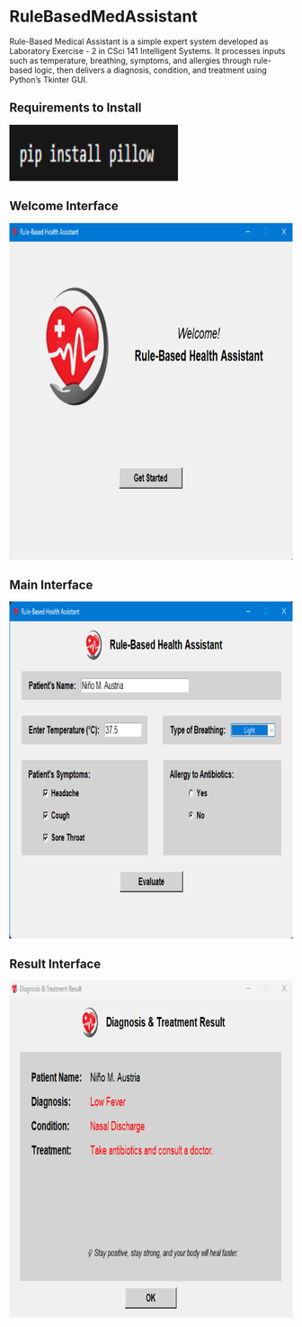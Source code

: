# RuleBasedMedAssistant
Rule-Based Medical Assistant is a simple expert system developed as Laboratory Exercise - 2 in CSci 141 Intelligent Systems. It processes inputs such as temperature, breathing, symptoms, and allergies through rule-based logic, then delivers a diagnosis, condition, and treatment using Python’s Tkinter GUI.

## Requirements to Install
<img src="./assets/pillow.png" alt="LS" width="300" height="100">

## Welcome Interface
<img src="./assets/Welcome-UI.png" alt="LS" width="1000" height="600">

## Main Interface
<img src="./assets/Main-UI.png" alt="LS" width="1000" height="600">

## Result Interface
<img src="./assets/Result-UI.png" alt="LS" width="1000" height="600">


